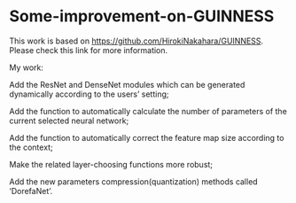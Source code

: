 # Some-improvement-on-GUINNESS
 
 This work is based on https://github.com/HirokiNakahara/GUINNESS. Please check this link for more information.
 
 My work:
 
 Add the ResNet and DenseNet modules which can be generated dynamically according to the users’ setting;
 
 Add the function to automatically calculate the number of parameters of the current selected neural network;
 
 Add the function to automatically correct the feature map size according to the context;
 
 Make the related layer-choosing functions more robust;
 
 Add the new parameters compression(quantization) methods called ‘DorefaNet’.
 
